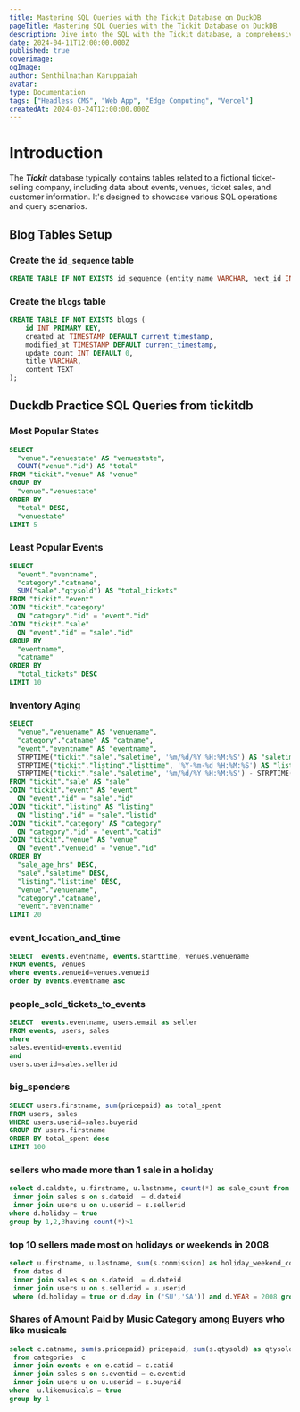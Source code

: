 ```yaml
---
title: Mastering SQL Queries with the Tickit Database on DuckDB
pageTitle: Mastering SQL Queries with the Tickit Database on DuckDB
description: Dive into the SQL with the Tickit database, a comprehensive dataset for a fictional ticket sales company. This guide will explore the nuances of SQL operations, utilizing DuckDB's efficient analytical data management system. From querying event and venue data to analyzing ticket sales and customer interactions, enhance your SQL skills through practical scenarios and examples.
date: 2024-04-11T12:00:00.000Z
published: true
coverimage: 
ogImage: 
author: Senthilnathan Karuppaiah
avatar: 
type: Documentation
tags: ["Headless CMS", "Web App", "Edge Computing", "Vercel"]
createdAt: 2024-03-24T12:00:00.000Z
---
```


# Introduction

The ***Tickit*** database typically contains tables related to a fictional ticket-selling company, including data about events, venues, ticket sales, and customer information. It's designed to showcase various SQL operations and query scenarios.


## Blog Tables Setup

### Create the `id_sequence` table


```sql
CREATE TABLE IF NOT EXISTS id_sequence (entity_name VARCHAR, next_id INTEGER);
```

### Create the `blogs` table

```sql
CREATE TABLE IF NOT EXISTS blogs (
    id INT PRIMARY KEY,
    created_at TIMESTAMP DEFAULT current_timestamp,
    modified_at TIMESTAMP DEFAULT current_timestamp,
    update_count INT DEFAULT 0,
    title VARCHAR,
    content TEXT
);
```

## Duckdb Practice SQL Queries from tickitdb

### Most Popular States

```sql
SELECT
  "venue"."venuestate" AS "venuestate",
  COUNT("venue"."id") AS "total"
FROM "tickit"."venue" AS "venue"
GROUP BY
  "venue"."venuestate"
ORDER BY
  "total" DESC,
  "venuestate"
LIMIT 5
```
### Least Popular Events

```sql
SELECT
  "event"."eventname",
  "category"."catname",
  SUM("sale"."qtysold") AS "total_tickets"
FROM "tickit"."event"
JOIN "tickit"."category"
  ON "category"."id" = "event"."id"
JOIN "tickit"."sale"
  ON "event"."id" = "sale"."id"
GROUP BY
  "eventname",
  "catname"
ORDER BY
  "total_tickets" DESC
LIMIT 10
```

### Inventory Aging

```sql
SELECT
  "venue"."venuename" AS "venuename",
  "category"."catname" AS "catname",
  "event"."eventname" AS "eventname",
  STRPTIME("tickit"."sale"."saletime", '%m/%d/%Y %H:%M:%S') AS "saletime",
  STRPTIME("tickit"."listing"."listtime", '%Y-%m-%d %H:%M:%S') AS "listtime",
  STRPTIME("tickit"."sale"."saletime", '%m/%d/%Y %H:%M:%S') - STRPTIME("tickit"."listing"."listtime", '%Y-%m-%d %H:%M:%S') AS "sale_age_hrs"
FROM "tickit"."sale" AS "sale"
JOIN "tickit"."event" AS "event"
  ON "event"."id" = "sale"."id"
JOIN "tickit"."listing" AS "listing"
  ON "listing"."id" = "sale"."listid"
JOIN "tickit"."category" AS "category"
  ON "category"."id" = "event"."catid"
JOIN "tickit"."venue" AS "venue"
  ON "event"."venueid" = "venue"."id"
ORDER BY
  "sale_age_hrs" DESC,
  "sale"."saletime" DESC,
  "listing"."listtime" DESC,
  "venue"."venuename",
  "category"."catname",
  "event"."eventname"
LIMIT 20
```

### event_location_and_time

```sql
SELECT  events.eventname, events.starttime, venues.venuename
FROM events, venues 
where events.venueid=venues.venueid 
order by events.eventname asc
```

### people_sold_tickets_to_events

```sql
SELECT  events.eventname, users.email as seller
FROM events, users, sales
where
sales.eventid=events.eventid
and
users.userid=sales.sellerid
```

### big_spenders

```sql
SELECT users.firstname, sum(pricepaid) as total_spent
FROM users, sales
WHERE users.userid=sales.buyerid
GROUP BY users.firstname
ORDER BY total_spent desc
LIMIT 100
```

### sellers who made more than 1 sale in a holiday

```sql
select d.caldate, u.firstname, u.lastname, count(*) as sale_count from dates d
 inner join sales s on s.dateid  = d.dateid
 inner join users u on u.userid = s.sellerid
where d.holiday = true
group by 1,2,3having count(*)>1
```

### top 10 sellers made most on holidays or weekends in 2008

```sql
select u.firstname, u.lastname, sum(s.commission) as holiday_weekend_commission
 from dates d
 inner join sales s on s.dateid  = d.dateid 
 inner join users u on s.sellerid = u.userid
 where (d.holiday = true or d.day in ('SU','SA')) and d.YEAR = 2008 group by 1,2order by  holiday_weekend_commission desc limit 10
 ```
 
### Shares of Amount Paid by Music Category among Buyers who like musicals

```sql
select c.catname, sum(s.pricepaid) pricepaid, sum(s.qtysold) as qtysold
 from categories  c
 inner join events e on e.catid = c.catid
 inner join sales s on s.eventid = e.eventid
 inner join users u on u.userid = s.buyerid
where  u.likemusicals = true
group by 1
```




